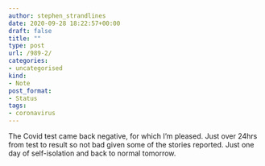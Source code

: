 ```yaml
---
author: stephen_strandlines
date: 2020-09-28 18:22:57+00:00
draft: false
title: ""
type: post
url: /989-2/
categories:
- uncategorised
kind:
- Note
post_format:
- Status
tags:
- coronavirus
---
```


The Covid test came back negative, for which I’m pleased. Just over 24hrs from test to result so not bad given some of the stories reported. Just one day of self-isolation and back to normal tomorrow.
